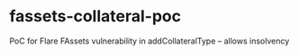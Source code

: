 # fassets-collateral-poc
PoC for Flare FAssets vulnerability in addCollateralType – allows insolvency
